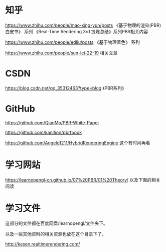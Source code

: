 # 知乎

https://www.zhihu.com/people/mao-xing-yun/posts	《基于物理的渲染(PBR)白皮书》 系列	《Real-Time Rendering 3rd 提炼总结》系列PBR相关内容

https://www.zhihu.com/people/edliu/posts	《基于物理着色》 系列

https://www.zhihu.com/people/sun-lei-22-19	相关文章

# CSDN

https://blog.csdn.net/qq_35312463?type=blog 《PBR系列》

# GitHub

https://github.com/QianMo/PBR-White-Paper

https://github.com/kanition/pbrtbook

https://github.com/Angelo1211/HybridRenderingEngine	这个有时间再看

# 学习网站

https://learnopengl-cn.github.io/07%20PBR/01%20Theory/	以及下面的相关阅读

# 学习文件

这部分的文件都在百度网盘/learnopengl/文件夹下。

以及一些其他资料的相关资源也放在这个目录下了。

http://kesen.realtimerendering.com/
